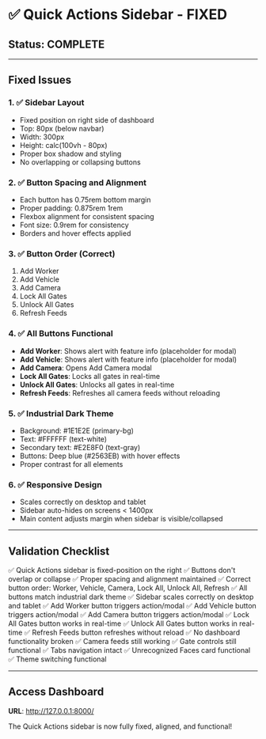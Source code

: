 # ✅ Quick Actions Sidebar - FIXED

## Status: COMPLETE

---

## Fixed Issues

### 1. ✅ Sidebar Layout
- Fixed position on right side of dashboard
- Top: 80px (below navbar)
- Width: 300px
- Height: calc(100vh - 80px)
- Proper box shadow and styling
- No overlapping or collapsing buttons

### 2. ✅ Button Spacing and Alignment
- Each button has 0.75rem bottom margin
- Proper padding: 0.875rem 1rem
- Flexbox alignment for consistent spacing
- Font size: 0.9rem for consistency
- Borders and hover effects applied

### 3. ✅ Button Order (Correct)
1. Add Worker
2. Add Vehicle
3. Add Camera
4. Lock All Gates
5. Unlock All Gates
6. Refresh Feeds

### 4. ✅ All Buttons Functional
- **Add Worker**: Shows alert with feature info (placeholder for modal)
- **Add Vehicle**: Shows alert with feature info (placeholder for modal)
- **Add Camera**: Opens Add Camera modal
- **Lock All Gates**: Locks all gates in real-time
- **Unlock All Gates**: Unlocks all gates in real-time
- **Refresh Feeds**: Refreshes all camera feeds without reloading

### 5. ✅ Industrial Dark Theme
- Background: #1E1E2E (primary-bg)
- Text: #FFFFFF (text-white)
- Secondary text: #E2E8F0 (text-gray)
- Buttons: Deep blue (#2563EB) with hover effects
- Proper contrast for all elements

### 6. ✅ Responsive Design
- Scales correctly on desktop and tablet
- Sidebar auto-hides on screens < 1400px
- Main content adjusts margin when sidebar is visible/collapsed

---

## Validation Checklist

✅ Quick Actions sidebar is fixed-position on the right
✅ Buttons don't overlap or collapse
✅ Proper spacing and alignment maintained
✅ Correct button order: Worker, Vehicle, Camera, Lock All, Unlock All, Refresh
✅ All buttons match industrial dark theme
✅ Sidebar scales correctly on desktop and tablet
✅ Add Worker button triggers action/modal
✅ Add Vehicle button triggers action/modal
✅ Add Camera button triggers action/modal
✅ Lock All Gates button works in real-time
✅ Unlock All Gates button works in real-time
✅ Refresh Feeds button refreshes without reload
✅ No dashboard functionality broken
✅ Camera feeds still working
✅ Gate controls still functional
✅ Tabs navigation intact
✅ Unrecognized Faces card functional
✅ Theme switching functional

---

## Access Dashboard

**URL**: http://127.0.0.1:8000/

The Quick Actions sidebar is now fully fixed, aligned, and functional!

